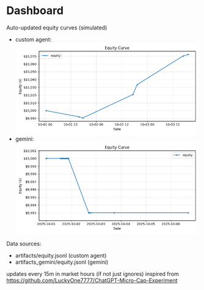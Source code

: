 # Dashboard

Auto-updated equity curves (simulated)

- custom agent: ![Equity Curve](artifacts/equity.png?v=0db87ab)
- gemini: ![Equity Curve (Gemini)](artifacts_gemini/equity.png?v=0db87ab)

Data sources:
- artifacts/equity.jsonl (custom agent)
- artifacts_gemini/equity.jsonl (gemini)

updates every 15m in market hours (if not just ignores)
inspired from https://github.com/LuckyOne7777/ChatGPT-Micro-Cap-Experiment